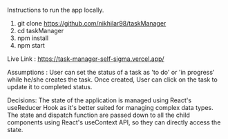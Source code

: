Instructions to run the app locally. 

1. git clone https://github.com/nikhilar98/taskManager <br/>
2. cd taskManager <br/>
3. npm install <br/>
4. npm start <br/>

Live Link  : https://task-manager-self-sigma.vercel.app/ 

Assumptions : 
User can set the status of a task as 'to do' or 'in progress' while he/she creates the task. Once created, User can click on the task to update it to completed status. 


Decisions: 
The state of the application is managed using React's useReducer Hook as it's better suited for managing complex data types. The state and dispatch function are passed down to all the child components using React's useContext API, so they can directly access the state.

